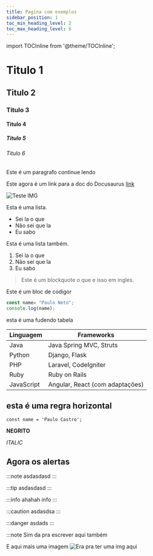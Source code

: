 ```yaml
---
title: Pagina com exemplos
sidebar_position: 1
toc_min_heading_level: 2 
toc_max_heading_level: 6
---
```


import TOCInline from '@theme/TOCInline';

<TOCInline toc = {toc} minHeadingLevel ={2} maxHeading = {6} />

# Titulo 1

## Titulo 2

### Titulo 3

#### Titulo 4

##### Titulo 5

###### Titulo 6

Este é um paragrafo continue lendo

Este agora é um link para a doc do Docusaurus [link](https://docusaurus.io)

![Teste IMG](https://media.discordapp.net/attachments/1130316660935491694/1130318200584810546/16122009002NIVER_BUBU_.jpg?ex=662eff5b&is=661c8a5b&hm=df3e1e7af4c57210a619962075339496433af8c8deb9829fdc6638b62c97c972&=&format=webp&width=895&height=671)

Esta é uma lista.

- Sei la o que
- Não sei que la
- Eu sabo

Esta é uma lista também.

1. Sei la o que
2. Não sei que la
3. Eu sabo

> Este é um blockquote o que e isso em ingles.

Este é um bloc de codigor
```js
const name= "Paulo Neto";
console.log(name);
```

esta é uma fudendo tabela

| Linguagem   | Frameworks                     |
|-------------|--------------------------------|
| Java        | Java Spring MVC, Struts        |
| Python      | Django, Flask                  |
| PHP         | Laravel, CodeIgniter           |
| Ruby        | Ruby on Rails                  |
| JavaScript  | Angular, React (com adaptações)|

esta é uma regra horizontal
---

`const name = 'Paulo Castro';`

**NEGRITO**

_ITALIC_


**Agora os alertas**
---

:::note
asdasdasd
:::

:::tip
asdasdasd
:::

:::info
ahahah info
:::

:::caution
asdasdsa
:::

:::danger
asdads
:::

:::note Sim da pra escrever aqui também

E aqui mais uma imagem 
![Era pra ter uma img aqui](https://media.discordapp.net/attachments/1130316660935491694/1130318203097194536/23102009001_PAULINHO.jpg?ex=662eff5b&is=661c8a5b&hm=72f3d0327948d82f593ff90bb31bd5bb3a74017d07c942abb8093370b8cf33fa&=&format=webp)
